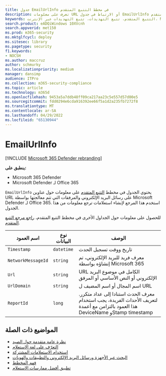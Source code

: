 ```yaml
---
title: جدول EmailUrlInfo في مخطط التتبع المتقدم
description: تعرف على معلومات URL أو الارتباط في جدول EmailUrlInfo لمخطط التتبع المتقدم
keywords: التتبع المتقدم، تتبع التهديدات، تتبع التهديدات عبر الإنترنت، Microsoft 365 Defender، microsoft 365، m365، البحث، الاستعلام، بيانات تتبع الاستخدام، مرجع المخطط، kusto، الجدول، العمود، نوع البيانات، الوصف، EmailUrlInfo، معرف رسالة الشبكة، url، الارتباط
search.product: eADQiWindows 10XVcnh
search.appverid: met150
ms.prod: m365-security
ms.mktglfcycl: deploy
ms.sitesec: library
ms.pagetype: security
f1.keywords:
- NOCSH
ms.author: maccruz
author: schmurky
ms.localizationpriority: medium
manager: dansimp
audience: ITPro
ms.collection: m365-security-compliance
ms.topic: article
ms.technology: m365d
ms.openlocfilehash: 9453a5a7ddb48ff09ca217aa23c5e557d57d00e5
ms.sourcegitcommit: fdd0294e6cda916392ee66f5a1d2a235fb7272f8
ms.translationtype: MT
ms.contentlocale: ar-SA
ms.lasthandoff: 04/29/2022
ms.locfileid: "65130944"
---
```

# <a name="emailurlinfo"></a>EmailUrlInfo

[!INCLUDE [Microsoft 365 Defender rebranding](../includes/microsoft-defender.md)]


**ينطبق على:**
- Microsoft 365 Defender
- Microsoft Defender لـ Office 365

`EmailUrlInfo` يحتوي الجدول في مخطط [التتبع المتقدم](advanced-hunting-overview.md) على معلومات حول عناوين URL على رسائل البريد الإلكتروني والمرفقات التي تتم معالجتها بواسطة Microsoft Defender لـ Office 365. استخدم هذا المرجع لإنشاء استعلامات ترجع معلومات من هذا الجدول. 

للحصول على معلومات حول الجداول الأخرى في مخطط التتبع المتقدم، [راجع مرجع التتبع المتقدم](advanced-hunting-schema-tables.md).

| اسم العمود | نوع البيانات | الوصف |
|-------------|-----------|-------------|
| `Timestamp` | `datetime` | تاريخ ووقت تسجيل الحدث |
| `NetworkMessageId` | `string` | معرف فريد للبريد الإلكتروني، تم إنشاؤه بواسطة Microsoft 365 |
| `Url` | `string` | URL الكامل في موضوع البريد الإلكتروني أو النص الأساسي أو المرفق |
| `UrlDomain` | `string` | اسم المجال أو اسم المضيف ل URL |
| `ReportId` | `long` | معرف الحدث استنادا إلى عداد متكرر. لتعريف الأحداث الفريدة، يجب استخدام هذا العمود بالتزامن مع أعمدة DeviceName وStamp timestamp |

## <a name="related-topics"></a>المواضيع ذات الصلة
- [نظرة عامة متقدمة حول الصيد](advanced-hunting-overview.md)
- [التعرّف على لغة الاستعلام](advanced-hunting-query-language.md)
- [استخدام الاستعلامات المشتركة](advanced-hunting-shared-queries.md)
- [البحث عبر الأجهزة ورسائل البريد الإلكتروني والتطبيقات والهويات](advanced-hunting-query-emails-devices.md)
- [فهم المخطط](advanced-hunting-schema-tables.md)
- [تطبيق أفضل ممارسات الاستعلام](advanced-hunting-best-practices.md)
